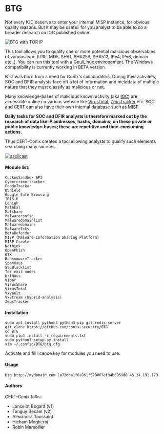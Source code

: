 # BTG

Not every IOC deserve to enter your internal MISP instance, for obvious quality reasons. But it may be usefull for you analyst to be able to do a broader research on IOC published online.

![BTG with TOR IP](http://pix.toile-libre.org/upload/original/1482330236.png)

This tool allows you to qualify one or more potential malicious observables of various type (URL, MD5, SHA1, SHA256, SHA512, IPv4, IPv6, domain etc..). You can run this tool with a Gnu/Linux environement. The Windows compatibility is currently working in BETA version.

BTG was born from a need for Conix's collaborators. During their activities, SOC and DFIR analysts face off a lot of information and metadata of multiple nature that they must classify as malicious or not.

Many knowledge-bases of malicious known activity (aka [IOC](https://en.wikipedia.org/wiki/Indicator_of_compromise)) are accessible online on various website like [VirusTotal](https://virustotal.com), [ZeusTracker](https://zeustracker.abuse.ch) etc. SOC and CERT can also have their own internal database such as [MISP](http://www.misp-project.org).

**Daily tasks for SOC and DFIR analysts is therefore marked out by the research of data like IP addresses, hashs, domains; on these private or public knowledge-bases; these are repetitive and time-consuming actions.**

Thus CERT-Conix created a tool allowing analysts to qualify such elements searching many sources.

[![asciicast](https://asciinema.org/a/BpWztU8lDtFd5cXLivVL83Px3.png)](https://asciinema.org/a/BpWztU8lDtFd5cXLivVL83Px3)


#### Module list:
    CuckooSandbox API
    Cybercrime-tracker
    FeodoTracker
    DShield
    Google Safe Browsing
    IRIS-H
    Lehigh
    Malekal
    Malshare
    Malwareconfig
    Malwaredomainlist
    Malwaredomains
    MalwareTeks
    MetaDefender
    MISP (Malware Information Sharing Platform)
    MISP Crawler
    Nothink
    OpenPhish
    OTX
    RansomwareTracker
    SpamHaus
    SSLBlacklist
    Tor exit nodes
    UrlHaus
    Viper
    VirusShare
    VirusTotal
    Vxvault
    VxStream (hybrid-analysis)
    ZeusTracker

#### Installation
```
sudo apt install python3 python3-pip git redis-server
git clone https://github.com/conix-security/BTG
cd BTG
sudo pip3 install -r requirements.txt
sudo python3 setup.py install
vim ~/.config/BTG/btg.cfg
```
Activate and fill licence key for modules you need to use.  

#### Usage
```
btg http://mydomain.com 1a72dca1f6a961f528007ef04b6959d8 45.34.191.173
```

#### Authors
CERT-Conix folks:
- Lancelot Bogard (v1)
- Tanguy Becam (v2)
- Alexandra Toussaint
- Hicham Megherbi
- Robin Marsollier
